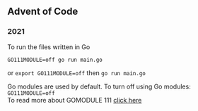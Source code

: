 ## Advent of Code
     
### 2021
To run the files written in Go 

```
GO111MODULE=off go run main.go
```

or `export GO111MODULE=off` then `go run main.go`

Go modules are used by default. To turn off using Go modules: `GO111MODULE=off`   
To read more about GOMODULE 111 <a href="https://maelvls.dev/go111module-everywhere/">click here</a>